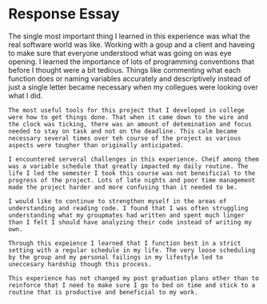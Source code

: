 # Response Essay

  The single most important thing I learned in this experience was what the real software world was like. Working with a goup and a client and haveing to make sure that everyone understood what was going on was eye opening. I learned the importance of lots of programming conventions that before I thought were a bit tedious. Things like commenting what each function does or naming variables accurately and descriptively instead of just a single letter became necessary when my collegues were looking over what I did.
  
    The most useful tools for this project that I developed in college were how to get things done. That when it came down to the wire and the clock was ticking, there was an amount of detemination and focus needed to stay on task and not on the deadline. This calm became necessary several times over teh course of the project as various aspects were tougher than originally anticipated. 
    
    I encountered serveral challenges in this experience. Cheif among them was a variable schedule that greatly impacted my daily routine. The life I led the semester I took this course was not beneificial to the progress of the project. Lots of late nights and poor time management made the project harder and more confusing than it needed to be. 
    
    I would like to continue to strengthen myself in the areas of understanding and reading code. I found that I was often struggling understanding what my groupmates had written and spent much linger than I felt I should have analyzing their code instead of writing my own. 
    
    Through this expeience I learned that I function best in a strict setting with a regular schedule in my life. The very loose scheduling by the group and my personal failings in my lifestyle led to uneccesary hardship though this process. 
    
    This experience has not changed my post graduation plans other than to reinforce that I need to make sure I go to bed on time and stick to a routine that is productive and beneficial to my work. 
